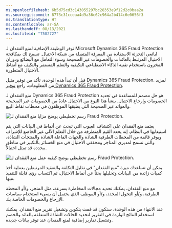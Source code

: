 ```yaml
---
ms.openlocfilehash: 6b5d75cd3c143055297bc28353e9f12d2c0baa2a
ms.sourcegitcommit: 8773c31cceaa4d9a36c62c964a2b414c6e0656f3
ms.translationtype: HT
ms.contentlocale: ar-SA
ms.lasthandoff: 08/13/2021
ms.locfileid: "7582727"
---
```

توفر الوظيفة الإضافية لمنع الفقدان لـ Microsoft Dynamics 365 Fraud Protection لبائعي التجزئة الاستفادة من المعرفة المتصلة من شبكة الاحتيال. تسمح لك بمكافحة الاحتيال المرتبط بالعائدات والخصومات غير الصحيحة وسوء التعامل مع البضائع ودوران المخزون باستخدام تقنية الذكاء الاصطناعي التكيفية والتعلم المستمر والتكيف مع أنماط الاحتيال المتطورة.

قبل أن تبدأ هذه الوحدة، تأكد من توفير مثيل Dynamics 365 Fraud Protection. لمزيد من المعلومات، راجع [توفير Dynamics 365 Fraud Protection](/learn/modules/provision-fraud-protection/?azure-portal=true).

منع الفقدان لـ Dynamics 365 Fraud Protection هو حل مصمم للمساعدة في تحديد الخصومات وإرجاع الاحتيال. ينشأ هذا النوع من الاحتيال عادةً من الخصومات غير الصحيحة والعوائد غير الصحيحة التي يطبقها الموظفون في محطات نقاط البيع. 

![رسم تخطيطي يوضح مزايا منع الفقدان لـ Fraud Protection.](../media/loss-prevention-benefits-c.png) 

يعتمد منع الفقدان على اكتشاف العيوب التي تبحث عن أنماط في البيانات التي يتم استيعابها في النظام. إنه يحدد القيم المتطرفة من خلال التعلم الآلي غير الخاضع للإشراف ويوفر قائمة من المحطات الطرفية الشاذة والجهات الفاعلة الشاذة والمنتجات الشاذة، والتي تسمح لمديري المتاجر ومحققي الاحتيال في منع الخسائر بالتكبير في مناطق محددة قد تمثل احتيالاً. 

![رسم تخطيطي يوضح كيفية عمل منع الفقدان لـ Fraud Protection.](../media/loss-prevention-flow-c.png) 

يمكن أن تساعدك ميزة "منع الفقدان" في تقليل التكلفة والتعقيد المرتبطين بعملية أخذ كميات زائدة من البيانات وتحليلها بحثاً عن أنماط الاحتيال، ثم اكتساب رؤى قابلة للتنفيذ منها. 

مع منع الفقدان، يمكنك تحديد مجالات المخاطرة بسرعة، مثل المتجر، و/أو المحطة الطرفية، و/أو التحول المحدد، و/أو الموظف الذي يحتمل أن يسيء استخدام سياسات الإرجاع والخصومات الخاصة بك.

عند الانتهاء من هذه الوحدة، ستكون قد قمت بتكوين وتشغيل تقرير منع الفقدان. يمكنك استخدام النتائج الواردة في التقرير لتحديد الحالات الشاذة المتعلقة بالعائد والخصم وتشغيل تقارير إضافية لمنع الفقدان عند توفر بيانات جديدة. 

